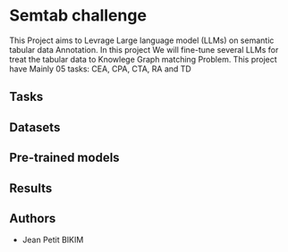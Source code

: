 # Semtab challenge

This Project aims to Levrage Large language model (LLMs) on semantic tabular data Annotation.
In this project We will fine-tune several LLMs for treat the tabular data to Knowlege Graph matching Problem. This project have Mainly 05 tasks: CEA, CPA, CTA, RA and TD

## Tasks

## Datasets


## Pre-trained models

## Results


## Authors
- Jean Petit BIKIM